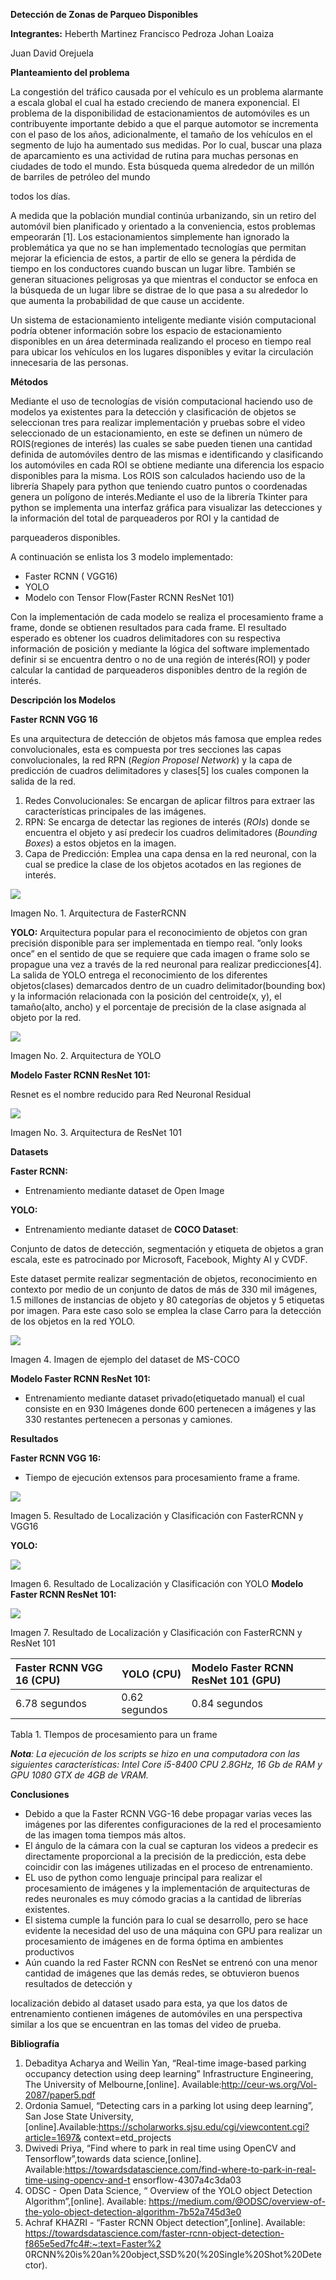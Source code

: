 ﻿**Detección de Zonas de Parqueo Disponibles**

**Integrantes:** Heberth Martinez Francisco Pedroza Johan Loaiza

Juan David Orejuela

**Planteamiento del problema**

La congestión del tráfico causada por el vehículo es un problema alarmante a escala global el cual ha estado creciendo de manera exponencial. El problema de la disponibilidad de estacionamientos de automóviles es un contribuyente importante debido a que el parque automotor se incrementa con el paso de los años, adicionalmente, el tamaño de los vehículos en el segmento de lujo ha aumentado sus medidas. Por lo cual, buscar una plaza de aparcamiento es una actividad de rutina para muchas personas en ciudades de todo el mundo. Esta búsqueda quema alrededor de un millón de barriles de petróleo del mundo

todos los días.

A medida que la población mundial continúa urbanizando, sin un retiro del automóvil bien planificado y orientado a la conveniencia, estos problemas empeorarán [1]. Los estacionamientos simplemente han ignorado la problemática ya que no se han implementado tecnologías que permitan mejorar la eficiencia de estos, a partir de ello se genera la pérdida de tiempo en los conductores cuando buscan un lugar libre. También se generan situaciones peligrosas ya que mientras el conductor se enfoca en la búsqueda de un lugar libre se distrae de lo que pasa a su alrededor lo que aumenta la probabilidad de que cause un accidente.

Un sistema de estacionamiento inteligente mediante visión computacional podría obtener información sobre los espacio de estacionamiento disponibles en un área determinada realizando el proceso en tiempo real para ubicar los vehículos en los lugares disponibles y evitar la circulación innecesaria de las personas.

**Métodos**

Mediante el uso de tecnologías de visión computacional haciendo uso de modelos ya existentes para la detección y clasificación de objetos se seleccionan tres para realizar implementación y pruebas sobre el video seleccionado de un estacionamiento, en este se definen un número de ROIS(regiones de interés) las cuales se sabe pueden tienen una cantidad definida de automóviles dentro de las mismas e identificando y clasificando los automóviles en cada ROI se obtiene mediante una diferencia los espacio disponibles para la misma. Los ROIS son calculados haciendo uso de la librería Shapely para python que teniendo cuatro puntos o coordenadas genera un polígono de interés.Mediante el uso de la librería Tkinter para python se implementa una interfaz gráfica para visualizar las detecciones y la información del total de parqueaderos por ROI y la cantidad de

parqueaderos disponibles.

A continuación se enlista los 3 modelo implementado:

- Faster RCNN ( VGG16)
- YOLO
- Modelo con Tensor Flow(Faster RCNN ResNet 101)

Con la implementación de cada modelo se realiza el procesamiento frame a frame, donde se obtienen resultados para cada frame. El resultado esperado es obtener los cuadros delimitadores con su respectiva información de posición y mediante la lógica del software implementado definir si se encuentra dentro o no de una región de interés(ROI) y poder calcular la cantidad de parqueaderos disponibles dentro de la región de interés.

**Descripción los Modelos**

**Faster RCNN VGG 16**

Es una arquitectura de detección de objetos más famosa que emplea redes convolucionales, esta es compuesta por tres secciones las capas convolucionales, la red RPN (*Region Proposel Network*) y la capa de predicción de cuadros delimitadores y clases[5] los cuales componen la salida de la red.

1. Redes Convolucionales: Se encargan de aplicar filtros para extraer las características principales de las imágenes.
1. RPN: Se encarga de detectar las regiones de interés (*ROIs*) donde se encuentra el objeto y así predecir los cuadros delimitadores (*Bounding Boxes*) a estos objetos en la imagen.
1. Capa de Predicción: Emplea una capa densa en la red neuronal, con la cual se predice la clase de los objetos acotados en las regiones de interés.

![](Aspose.Words.10eed888-fc97-461d-b4bc-f1107494bcc1.001.png)

Imagen No. 1. Arquitectura de FasterRCNN

**YOLO:** Arquitectura popular para el reconocimiento de objetos con gran precisión disponible para ser implementada en tiempo real. ”only looks once” en el sentido de que se requiere que cada imagen o frame solo se propague una vez a través de la red neuronal para realizar predicciones[4]. La salida de YOLO entrega el reconocimiento de los diferentes objetos(clases) demarcados dentro de un cuadro delimitador(bounding box) y la información relacionada con la posición del centroide(x, y), el tamaño(alto, ancho) y el porcentaje de precisión de la clase asignada al objeto por la red.

![](Aspose.Words.10eed888-fc97-461d-b4bc-f1107494bcc1.002.png)

Imagen No. 2. Arquitectura de YOLO

**Modelo Faster RCNN ResNet 101:**

Resnet es el nombre reducido para Red Neuronal Residual

![](Aspose.Words.10eed888-fc97-461d-b4bc-f1107494bcc1.003.jpeg)

Imagen No. 3. Arquitectura de ResNet 101

**Datasets**

**Faster RCNN:**

- Entrenamiento mediante dataset de Open Image

**YOLO:**

- Entrenamiento mediante dataset de **COCO Dataset**:

Conjunto de datos de detección, segmentación y etiqueta de objetos a gran escala, este es patrocinado por Microsoft, Facebook, Mighty AI y CVDF.

Este dataset permite realizar  segmentación de objetos, reconocimiento en contexto por medio de un conjunto de datos de más de 330 mil imágenes, 1.5 millones de instancias de objeto y 80 categorías de objetos y 5 etiquetas por imagen. Para este caso solo se emplea la clase Carro para la detección de los objetos en la red YOLO.

![](Aspose.Words.10eed888-fc97-461d-b4bc-f1107494bcc1.004.jpeg)

Imagen 4. Imagen de ejemplo del dataset de MS-COCO

**Modelo Faster RCNN ResNet 101:**

- Entrenamiento mediante dataset privado(etiquetado manual) el cual consiste en en 930 Imágenes donde 600 pertenecen a imágenes y las 330 restantes pertenecen a personas y camiones.

**Resultados**

**Faster RCNN VGG 16:**

- Tiempo de ejecución extensos para procesamiento frame a frame.

![](Aspose.Words.10eed888-fc97-461d-b4bc-f1107494bcc1.005.jpeg)

Imagen 5. Resultado de Localización y Clasificación con FasterRCNN y VGG16

**YOLO:**

![](Aspose.Words.10eed888-fc97-461d-b4bc-f1107494bcc1.006.jpeg)

Imagen 6. Resultado de Localización y Clasificación con YOLO **Modelo Faster RCNN ResNet 101:**

![](Aspose.Words.10eed888-fc97-461d-b4bc-f1107494bcc1.007.jpeg)

Imagen 7. Resultado de Localización y Clasificación con FasterRCNN y ResNet 101



|Faster RCNN VGG 16 (CPU)|YOLO (CPU)|Modelo Faster RCNN ResNet 101 (GPU)|
| :- | - | :- |
|6.78 segundos|0.62 segundos|0.84 segundos|
Tabla 1. TIempos de procesamiento para un frame

***Nota**: La ejecución de los scripts se hizo en una computadora con las siguientes características: Intel Core i5-8400 CPU 2.8GHz, 16 Gb de RAM y GPU 1080 GTX de 4GB de VRAM.*

**Conclusiones**

- Debido a que la Faster RCNN VGG-16 debe propagar varias veces las imágenes por las diferentes configuraciones de la red el procesamiento de las imagen toma tiempos más altos.
- El ángulo de la cámara con la cual se capturan los videos a predecir es directamente proporcional a la precisión de la predicción, esta debe coincidir con las imágenes utilizadas en el proceso de entrenamiento.
- EL uso de python como lenguaje principal para realizar el procesamiento de imágenes y la implementación de arquitecturas de redes neuronales es muy cómodo gracias a la cantidad de librerías existentes.
- El sistema cumple la función para lo cual se desarrollo, pero se hace evidente la necesidad del uso de una máquina con GPU para realizar un procesamiento de imágenes en de forma óptima en ambientes productivos
- Aún cuando la red Faster RCNN con ResNet se entrenó con una menor cantidad de imágenes que las demás redes, se obtuvieron buenos resultados de detección y

localización debido al dataset usado para esta, ya que los datos de entrenamiento contienen imágenes de automóviles en una perspectiva similar a los que se encuentran en las tomas del video de prueba.

**Bibliografía**

1. Debaditya Acharya and Weilin Yan, “Real-time image-based parking occupancy detection using deep learning” Infrastructure Engineering, The University of Melbourne,[online]. Available:http://ceur-ws.org/Vol-2087/paper5.pdf
1. Ordonia Samuel, “Detecting cars in a parking lot using deep learning”, San Jose State University,[online].Available:https://scholarworks.sjsu.edu/cgi/viewcontent.cgi?article=1697& context=etd\_projects
1. Dwivedi Priya, “Find where to park in real time using OpenCV and Tensorflow”,towards data science,[online]. Available:https://towardsdatascience.com/find-where-to-park-in-real-time-using-opencv-and-t ensorflow-4307a4c3da03
1. ODSC - Open Data Science, “ Overview of the YOLO object Detection Algorithm”,[online]. Available: <https://medium.com/@ODSC/overview-of-the-yolo-object-detection-algorithm-7b52a745d3e0>
1. Achraf KHAZRI - “Faster RCNN Object detection”,[online]. Available: https://towardsdatascience.com/faster-rcnn-object-detection-f865e5ed7fc4#:~:text=Faster%2 0RCNN%20is%20an%20object,SSD%20(%20Single%20Shot%20Detector).
